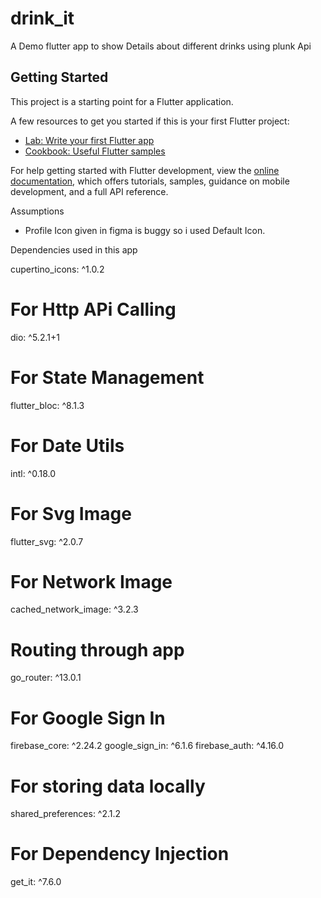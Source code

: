 # drink_it

A Demo flutter app to show Details about different drinks using plunk Api

## Getting Started

This project is a starting point for a Flutter application.

A few resources to get you started if this is your first Flutter project:

- [Lab: Write your first Flutter app](https://docs.flutter.dev/get-started/codelab)
- [Cookbook: Useful Flutter samples](https://docs.flutter.dev/cookbook)

For help getting started with Flutter development, view the
[online documentation](https://docs.flutter.dev/), which offers tutorials,
samples, guidance on mobile development, and a full API reference.


Assumptions 

- Profile Icon given in figma is buggy so i used Default Icon.


Dependencies used in this app 

cupertino_icons: ^1.0.2
# For Http APi Calling
dio: ^5.2.1+1
# For State Management
flutter_bloc: ^8.1.3
# For Date Utils
intl: ^0.18.0
# For Svg Image
flutter_svg: ^2.0.7
# For Network Image
cached_network_image: ^3.2.3
# Routing through app
go_router: ^13.0.1
# For Google Sign In
firebase_core: ^2.24.2
google_sign_in: ^6.1.6
firebase_auth: ^4.16.0
# For storing data locally
shared_preferences: ^2.1.2
# For Dependency Injection
get_it: ^7.6.0

